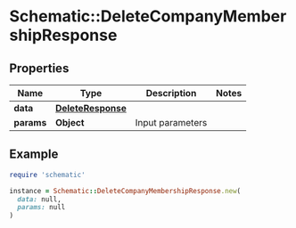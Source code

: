 # Schematic::DeleteCompanyMembershipResponse

## Properties

| Name | Type | Description | Notes |
| ---- | ---- | ----------- | ----- |
| **data** | [**DeleteResponse**](DeleteResponse.md) |  |  |
| **params** | **Object** | Input parameters |  |

## Example

```ruby
require 'schematic'

instance = Schematic::DeleteCompanyMembershipResponse.new(
  data: null,
  params: null
)
```


